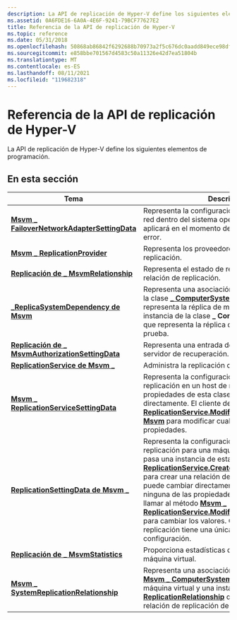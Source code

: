 ```yaml
---
description: La API de replicación de Hyper-V define los siguientes elementos de programación.
ms.assetid: 0A6FDE16-6A0A-4E6F-9241-79BCF77627E2
title: Referencia de la API de replicación de Hyper-V
ms.topic: reference
ms.date: 05/31/2018
ms.openlocfilehash: 50868ab86842f6292688b70973a2f5c676dc0aadd849ece98df1920306b7de33
ms.sourcegitcommit: e858bbe701567d4583c50a11326e42d7ea51804b
ms.translationtype: MT
ms.contentlocale: es-ES
ms.lasthandoff: 08/11/2021
ms.locfileid: "119682318"
---
```

# <a name="hyper-v-replication-api-reference"></a>Referencia de la API de replicación de Hyper-V

La API de replicación de Hyper-V define los siguientes elementos de programación.

## <a name="in-this-section"></a>En esta sección



| Tema                                                                                                    | Descripción                                                                                                                                                                                                                                                                                                                                                                                                                                                                                                                                                                                                     |
|----------------------------------------------------------------------------------------------------------|-----------------------------------------------------------------------------------------------------------------------------------------------------------------------------------------------------------------------------------------------------------------------------------------------------------------------------------------------------------------------------------------------------------------------------------------------------------------------------------------------------------------------------------------------------------------------------------------------------------------|
| [**Msvm \_ FailoverNetworkAdapterSettingData**](msvm-failovernetworkadaptersettingdata.md)<br/>     | Representa la configuración de un adaptador de red dentro del sistema operativo invitado, que se aplicará en el momento de una conmutación por error.<br/>                                                                                                                                                                                                                                                                                                                                                                                                                                                                    |
| [**Msvm \_ ReplicationProvider**](msvm-replicationprovider.md)<br/>                                 | Representa los proveedores disponibles para la replicación. <br/>                                                                                                                                                                                                                                                                                                                                                                                                                                                                                                                                                 |
| [**Replicación de \_ MsvmRelationship**](msvm-replicationrelationship.md)<br/>                         | Representa el estado de replicación de una relación de replicación. <br/>                                                                                                                                                                                                                                                                                                                                                                                                                                                                                                                                       |
| [**\_ReplicaSystemDependency de Msvm**](msvm-replicasystemdependency.md)<br/>                         | Representa una asociación entre una instancia de la clase [**\_ ComputerSystem de CIM**](/windows/desktop/CIMWin32Prov/cim-computersystem) que representa la réplica de máquina virtual y una instancia de la clase **\_ ComputerSystem de CIM** que representa la réplica de máquina virtual de prueba.<br/>                                                                                                                                                                                                                                                                                                                                 |
| [**Replicación de \_ MsvmAuthorizationSettingData**](msvm-replicationauthorizationsettingdata.md)<br/> | Representa una entrada de autorización para un servidor de recuperación.<br/>                                                                                                                                                                                                                                                                                                                                                                                                                                                                                                                                             |
| [**ReplicationService de Msvm \_**](msvm-replicationservice.md)<br/>                                   | Administra la replicación de una máquina virtual.<br/>                                                                                                                                                                                                                                                                                                                                                                                                                                                                                                                                                       |
| [**Msvm \_ ReplicationServiceSettingData**](msvm-replicationservicesettingdata.md)<br/>             | Representa la configuración del servicio de replicación en un host de recuperación. Las propiedades de esta clase no se pueden modificar directamente. El cliente debe llamar al [**método \_ ReplicationService.ModifyServiceSettings de Msvm**](modifyservicesettings-msvm-replicationservice.md) para modificar cualquiera de estas propiedades.<br/>                                                                                                                                                                                                                                                                                        |
| [**ReplicationSettingData de Msvm \_**](msvm-replicationsettingdata.md)<br/>                           | Representa la configuración específica de la replicación para una máquina virtual. El cliente pasa una instancia de esta clase a [**Msvm \_ ReplicationService.CreateReplicationRelationship**](createreplicationrelationship-msvm-replicationservice.md) para crear una relación de replicación. El cliente no puede cambiar directamente los valores de ninguna de las propiedades de esta clase; debe llamar al método [**Msvm \_ ReplicationService.ModifyReplicationSettings**](modifyreplicationsettings-msvm-replicationservice.md) para cambiar los valores. Cada relación de replicación tiene una única instancia de configuración.<br/> |
| [**Replicación de \_ MsvmStatistics**](msvm-replicationstatistics.md)<br/>                             | Proporciona estadísticas de replicación para una máquina virtual.<br/>                                                                                                                                                                                                                                                                                                                                                                                                                                                                                                                                               |
| [**Msvm \_ SystemReplicationRelationship**](msvm-systemreplicationrelationship.md)<br/>             | Representa una asociación entre una instancia de [**Msvm \_ ComputerSystem**](msvm-computersystem.md) que representa la máquina virtual y una instancia de [**Msvm \_ ReplicationRelationship**](msvm-replicationrelationship.md) que representa una relación de replicación de la máquina virtual. <br/>                                                                                                                                                                                                                                                                                                |



 

 

